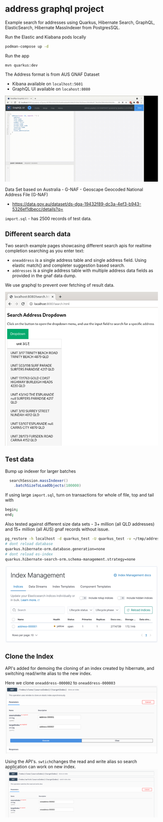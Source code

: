 # address graphql project

Example search for addresses using Quarkus, Hibernate Search, GraphQL, ElasticSearch, Hibernate MassIndexer from PostgresSQL.

Run the Elastic and Kiabana pods locally
```bash
podman-compose up -d
```

Run the app
```aidl
mvn quarkus:dev
```

The Address format is from AUS GNAF Dataset 

- Kibana available on `localhost:5601`
- GraphQL UI available on `locahost:8080`

![grapql-ui.png](images/address-graphql.gif)

Data Set based on Australia - G-NAF - Geoscape Geocoded National Address File (G-NAF)
- https://data.gov.au/dataset/ds-dga-19432f89-dc3a-4ef3-b943-5326ef1dbecc/details?q=

`import.sql` - has 2500 records of test data.

## Different search data

Two search example pages showcasing different search apis for realtime completion searching as you enter text:
- `oneaddress` is a single address table and single address field. Using elastic match() and completer suggestion based search. 
- `addresses` is a single address table with multiple address data fields as provided in the gnaf data dump.

We use graphql to prevent over fetching of result data.

![dropdown-search.png](images/dropdown-search.png)

## Test data

Bump up indexer for larger batches
```java
  searchSession.massIndexer()
    .batchSizeToLoadObjects(100000)
```

If using large `import.sql`, turn on transactions for whole of file, top and tail with
```bash
begin;
end;
```

Also tested against different size data sets - 3+ million (all QLD addresses) and 15+ million (all AUS) gnaf records without issue.
```bash
pg_restore -h localhost -d quarkus_test -U quarkus_test -v ~/tmp/address.dmp
# dont reload database
quarkus.hibernate-orm.database.generation=none
# dont reload es-index
quarkus.hibernate-search-orm.schema-management.strategy=none
```

![grapql-index.png](images/graphql-index.png)

## Clone the Index

API's added for demoing the cloning of an index created by hibernate, and switching read/write alias to the new index.

Here we clone `oneaddress-000002` to `oneaddress-000003`
![index-clone.png](images/index-clone.png)

Using the API's. `swtich`changes the read and write alias so search application can work on new index.
![index-apis.png](images/index-apis.png)

